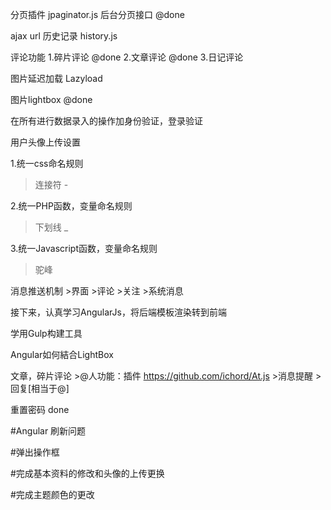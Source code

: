 分页插件 jpaginator.js
后台分页接口 @done

ajax url 历史记录 history.js

评论功能
1.碎片评论 @done
2.文章评论 @done
3.日记评论

图片延迟加载 Lazyload

图片lightbox @done

在所有进行数据录入的操作加身份验证，登录验证

用户头像上传设置

1.统一css命名规则
>连接符 -

2.统一PHP函数，变量命名规则
>下划线 _

3.统一Javascript函数，变量命名规则
>驼峰

消息推送机制
    >界面
    >评论
    >关注
    >系统消息

接下来，认真学习AngularJs，将后端模板渲染转到前端

学用Gulp构建工具

Angular如何結合LightBox

文章，碎片评论
    >@人功能：插件 https://github.com/ichord/At.js
    >消息提醒
    >回复[相当于@]

重置密码 done

#Angular 刷新问题

#弹出操作框

#完成基本资料的修改和头像的上传更换

#完成主题颜色的更改